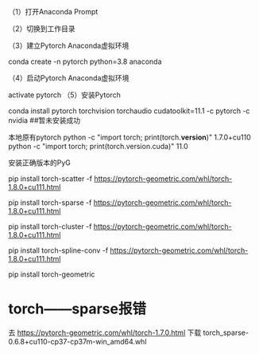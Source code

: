 （1）打开Anaconda Prompt



（2）切换到工作目录


（3）建立Pytorch Anaconda虚拟环境

conda create -n pytorch python=3.8 anaconda

（4）启动Pytorch Anaconda虚拟环境

activate pytorch
（5）安装Pytorch


conda install pytorch torchvision torchaudio cudatoolkit=11.1 -c pytorch -c nvidia
##暂未安装成功

本地原有pytorch
python -c "import torch; print(torch.__version__)"
1.7.0+cu110
python -c "import torch; print(torch.version.cuda)"
11.0


安装正确版本的PyG

pip install torch-scatter -f https://pytorch-geometric.com/whl/torch-1.8.0+cu111.html

pip install torch-sparse -f https://pytorch-geometric.com/whl/torch-1.8.0+cu111.html

pip install torch-cluster -f https://pytorch-geometric.com/whl/torch-1.8.0+cu111.html

pip install torch-spline-conv -f https://pytorch-geometric.com/whl/torch-1.8.0+cu111.html

pip install torch-geometric

# torch——sparse报错
去
https://pytorch-geometric.com/whl/torch-1.7.0.html
下载 torch_sparse-0.6.8+cu110-cp37-cp37m-win_amd64.whl
